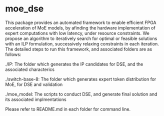 # moe_dse

This package provides an automated framework to enable efficient FPGA acceleration of MoE models, by afinding the hardware implementation of expert computations with low latency, under resource constraints. We propose an algorithm to iteratively search for optimal or feasible solutions with an ILP formulation, successively relaxing constraints in each iteration. The detailed steps to run this framework, and associated folders are as follows:

./IP: The folder which generates the IP candidates for DSE, and the associated characterics

./switch-base-8: The folder which generates expert token distribution for MoE, for DSE and validation

./moe\_model: The scripts to conduct DSE, and generate final solution and its associated implmentations

Please refer to README.md in each folder for command line.
